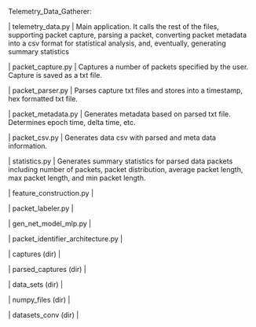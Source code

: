 Telemetry_Data_Gatherer:

| telemetry_data.py |
Main application. It calls the rest of the files, supporting packet capture, parsing a packet, converting packet metadata into a csv format for statistical analysis, and, eventually, generating summary statistics

| packet_capture.py |
Captures a number of packets specified by the user. Capture is saved as a txt file.

| packet_parser.py |
Parses capture txt files and stores into a timestamp, hex formatted txt file.

| packet_metadata.py |
Generates metadata based on parsed txt file. Determines epoch time, delta time, etc.

| packet_csv.py |
Generates data csv with parsed and meta data information.

| statistics.py |
Generates summary statistics for parsed data packets including number of packets, packet distribution, average packet length, max packet length, and min packet length.

| feature_construction.py |

| packet_labeler.py |

| gen_net_model_mlp.py |

| packet_identifier_architecture.py |

| captures (dir) |

| parsed_captures (dir) |

| data_sets (dir) |

| numpy_files (dir) |

| datasets_conv (dir) |
